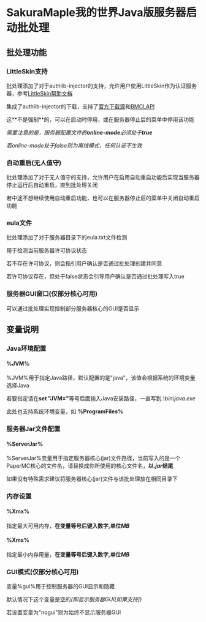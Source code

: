 # SakuraMaple我的世界Java版服务器启动批处理
## 批处理功能
### LittleSkin支持
<p>批处理添加了对于authlib-injector的支持，允许用户使用LittleSkin作为认证服务器，参考<a href="https://manual.littlesk.in/yggdrasil/authlib-injector" title="帮助文档">LittleSkin帮助文档</a></p>
<p>集成了authlib-injector的下载，支持了<a href="https://authlib-injector.yushi.moe/" title="官方源">官方下载源</a>和<a href="https://bmclapi2.bangbang93.com/mirrors/authlib-injector/" title="BMCLAPI">BMCLAPI</a></p>
<p>这**不是强制**的，可以在启动时停用，或在服务器停止后的菜单中停用该功能</p>
<P><em>需要注意的是，服务器配置文件的<strong>online-mode</strong>必须处于<strong>true</strong></em></p>
<p><em>若online-mode处于false则为离线模式，任何认证不生效</em></p>

### 自动重启(无人值守)
<p>批处理添加了对于无人值守的支持，允许用户在启用自动重启功能后实现当服务器停止运行后自动重启，直到批处理关闭</p>
<p>若中途不想继续使用自动重启功能，也可以在服务器停止后的菜单中关闭自动重启功能</p>

### eula文件
<p>批处理添加了对于服务器目录下的eula.txt文件检测</p>
<p>用于检测当前服务器许可协议状态</p>
<p>若不存在许可协议，则会指引用户确认是否通过批处理创建并同意</p>
<p>若许可协议存在，但处于false状态会引导用户确认是否通过批处理写入true</p>

### 服务器GUI窗口(仅部分核心可用)
<p>可以通过批处理实现控制部分服务器核心的GUI是否显示</p>

## 变量说明
### Java环境配置
#### %JVM%
<p>%JVM%用于指定Java路径，默认配置的是"java"，该值会根据系统的环境变量选择Java</p>
<p>若要指定请在<strong>set "JVM="</strong>等号后面输入Java安装路径，一直写到<em>.\bin\java.exe</em></p>
<p>此处也支持系统环境变量，如:<strong>%ProgramFiles%</strong></p>

### 服务器Jar文件配置
#### %ServerJar%
<p>%ServerJar%变量用于指定服务器核心(jar)文件路径，当前写入的是一个PaperMC核心的文件名，请替换成你所使用的核心文件名，<strong>以<em>.jar</em>结尾</strong></p>
<p>如果没有特殊需求建议将服务器核心(jar)文件与该批处理放在相同目录下</p>

### 内存设置
#### %Xmx%
<p>指定最大可用内存，<strong>在变量等号后键入数字,单位<em>MB</em></strong></p>

#### %Xms%
<p>指定最小内存用量，<strong>在变量等号后键入数字,单位<em>MB</em></strong></p>

### GUI模式(仅部分核心可用)
<p>变量%gui%用于控制服务器的GUI显示和隐藏</p>
<p>默认情况下这个变量是空的<em>(即显示服务器GUI[如果支持])</em></p>
<p>若设置变量为"nogui"则为始终不显示服务器GUI</p>
